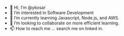 - 👋 Hi, I’m @ykosar
- 👀 I’m interested in Software Development
- 🌱 I’m currently learning Javascript, Node.js, and AWS.
- 💞️ I’m looking to collaborate on more efficient learning.
- 📫 How to reach me ... search me on linked in. 

<!---
ykosar/ykosar is a ✨ special ✨ repository because its `README.md` (this file) appears on your GitHub profile.
You can click the Preview link to take a look at your changes.
--->
